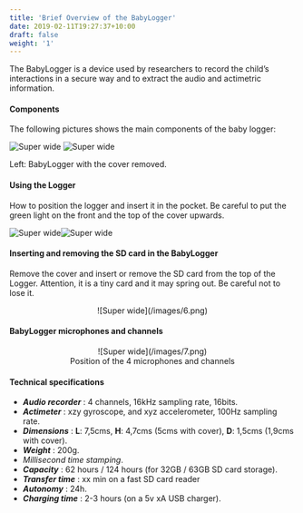 ```yaml
---
title: 'Brief Overview of the BabyLogger'
date: 2019-02-11T19:27:37+10:00
draft: false
weight: '1'
--- 
```


The BabyLogger is a device used by researchers to record the child’s interactions in a secure way and to extract the audio and actimetric information.

<!--more-->



#### Components
The following pictures shows the main components of the baby logger:

![Super wide](/images/2.png)
![Super wide](/images/33.png)

Left: BabyLogger with the cover removed.
#### Using the Logger
How to position the logger and insert it in the pocket. Be careful to put the green light on the front and the top of the cover upwards.

![Super wide](/images/4.png)![Super wide](/images/5.png)

#### Inserting and removing the SD card in the BabyLogger
Remove the cover and insert or remove the SD card from the top of the Logger. Attention, it is a tiny card and it may spring out. Be careful not to lose it.

<center> ![Super wide](/images/6.png) </center>

#### BabyLogger microphones and channels
<center> ![Super wide](/images/7.png) </center>

<center> Position of the 4 microphones and channels </center>

#### Technical specifications

- <i><b>Audio recorder</b></i> : 4 channels, 16kHz sampling rate, 16bits.
- <i><b>Actimeter</b></i> : xzy gyroscope, and xyz accelerometer, 100Hz sampling rate.
- <i><b>Dimensions</b></i> : **L**: 7,5cms, **H**: 4,7cms (5cms with cover), **D**: 1,5cms (1,9cms with cover).
- <i><b>Weight</b></i> : 200g.
- <i>Millisecond time stamping</i>.
- <i><b>Capacity</b></i> : 62 hours / 124 hours (for 32GB / 63GB SD card storage).
- <i><b>Transfer time</b></i> : xx min on a fast SD card reader
- <i><b>Autonomy</b></i> : 24h.
- <i><b>Charging time</b></i> : 2-3 hours (on a 5v xA USB charger).
